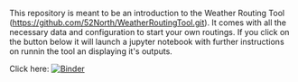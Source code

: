 This repository is meant to be an introduction to the Weather Routing Tool (https://github.com/52North/WeatherRoutingTool.git). It comes with all the necessary data and configuration to start your own routings. If you click on the button below it will launch a jupyter notebook with further instructions on runnin the tool an displaying it's outputs.

Click here:
[![Binder](https://mybinder.org/badge_logo.svg)](https://mybinder.org/v2/gh/jonathanbauer03/WRT-sandbox.git/HEAD?urlpath=%2Fdoc%2Ftree%2FNotebooks/execute-WRT.ipynb)